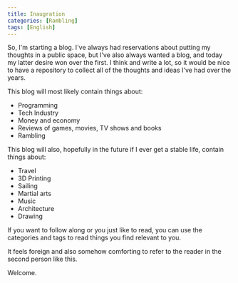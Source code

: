 ```yaml
---
title: Inaugration
categories: [Rambling]
tags: [English]
---
```


So, I'm starting a blog. I've always had reservations about putting my 
thoughts in a public space, but I've also always wanted a blog, and today my 
latter desire won over the first. I think and write a lot, so it would be nice 
to have a repository to collect all of the thoughts and ideas I've had over the 
years.

This blog will most likely contain things about:
* Programming
* Tech Industry
* Money and economy
* Reviews of games, movies, TV shows and books
* Rambling

This blog will also, hopefully in the future if I ever get a stable life, contain things about:
* Travel
* 3D Printing
* Sailing
* Martial arts
* Music
* Architecture
* Drawing

If you want to follow along or you just like to read, you can use the categories and tags to
read things you find relevant to you.

It feels foreign and also somehow comforting to refer to the reader in the second person like this.

Welcome.